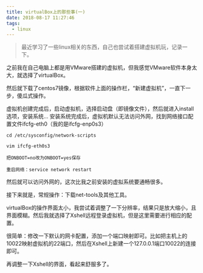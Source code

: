 ```yaml
---
title: virtualBox上的那些事(一)
date: 2018-08-17 11:27:46
tags:
  - linux
---
```


> 最近学习了一些linux相关的东西，自己也尝试着搭建虚拟机玩，记录一下。

之前我在自己电脑上都是用VMware搭建的虚拟机，但我感觉VMware软件本身太大，就选择了virtualBox。

然后就下载了centos7镜像，根据软件上面的操作栏，“新建虚拟机”，一直下一步，傻瓜式操作。

虚拟机创建完成后，启动虚拟机，选择启动盘（即镜像文件），然后就进入install选项，安装系统...
安装系统完成后，虚拟机默认无法访问外网，找到网络接口配置文件ifcfg-eth0（我的是ifcfg-enp0s3）
```
cd /etc/sysconfig/network-scripts

vim ifcfg-eth0s3

把ONBOOT=no改为ONBOOT=yes保存

重启网络：service network restart
```
然后就可以访问外网的，这次比我之前安装的虚拟系统要通畅很多。

接下来就是，常规操作：下载net-tools及其他工具。

virtualBox的操作界面太小，我尝试着调整了一下分辨率，结果只是放大缩小，且界面模糊。然后我就选择了Xshell远程登录虚拟机，但是这里需要进行相应的配置。

很简单：修改一下默认的网卡配置，添加一个端口映射即可。比如把主机上的10022映射虚拟机的22端口，然后在Xshell上新建一个127.0.0.1端口10022的连接即可。

再调整一下Xshell的界面，看起来舒服多了。
